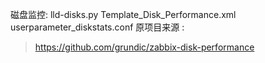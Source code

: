 磁盘监控: lld-disks.py Template_Disk_Performance.xml userparameter_diskstats.conf 
原项目来源 :  
> https://github.com/grundic/zabbix-disk-performance 
